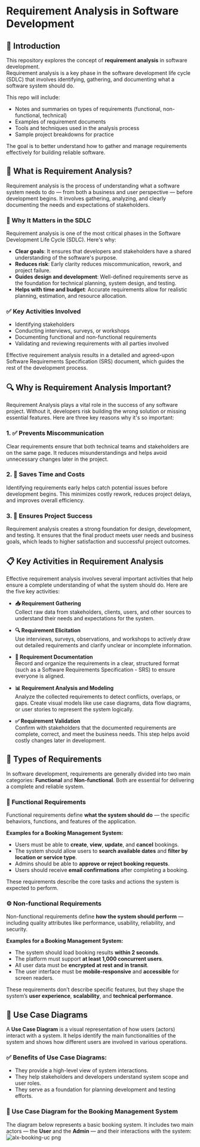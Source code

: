 # Requirement Analysis in Software Development

## 📌 Introduction

This repository explores the concept of **requirement analysis** in software development.  
Requirement analysis is a key phase in the software development life cycle (SDLC) that involves identifying, gathering, and documenting what a software system should do.

This repo will include:
- Notes and summaries on types of requirements (functional, non-functional, technical)
- Examples of requirement documents
- Tools and techniques used in the analysis process
- Sample project breakdowns for practice

The goal is to better understand how to gather and manage requirements effectively for building reliable software.

## 🧠 What is Requirement Analysis?

Requirement analysis is the process of understanding what a software system needs to do — from both a business and user perspective — before development begins. It involves gathering, analyzing, and clearly documenting the needs and expectations of stakeholders.

### 📌 Why It Matters in the SDLC

Requirement analysis is one of the most critical phases in the Software Development Life Cycle (SDLC). Here's why:

- **Clear goals**: It ensures that developers and stakeholders have a shared understanding of the software's purpose.
- **Reduces risk**: Early clarity reduces miscommunication, rework, and project failure.
- **Guides design and development**: Well-defined requirements serve as the foundation for technical planning, system design, and testing.
- **Helps with time and budget**: Accurate requirements allow for realistic planning, estimation, and resource allocation.

### ✅ Key Activities Involved

- Identifying stakeholders  
- Conducting interviews, surveys, or workshops  
- Documenting functional and non-functional requirements  
- Validating and reviewing requirements with all parties involved  

Effective requirement analysis results in a detailed and agreed-upon Software Requirements Specification (SRS) document, which guides the rest of the development process.

## 🔍 Why is Requirement Analysis Important?

Requirement Analysis plays a vital role in the success of any software project. Without it, developers risk building the wrong solution or missing essential features. Here are three key reasons why it's so important:

### 1. ✅ Prevents Miscommunication

Clear requirements ensure that both technical teams and stakeholders are on the same page. It reduces misunderstandings and helps avoid unnecessary changes later in the project.

### 2. 💸 Saves Time and Costs

Identifying requirements early helps catch potential issues before development begins. This minimizes costly rework, reduces project delays, and improves overall efficiency.

### 3. 🎯 Ensures Project Success

Requirement analysis creates a strong foundation for design, development, and testing. It ensures that the final product meets user needs and business goals, which leads to higher satisfaction and successful project outcomes.

## 📋 Key Activities in Requirement Analysis

Effective requirement analysis involves several important activities that help ensure a complete understanding of what the system should do. Here are the five key activities:

- **📥 Requirement Gathering**  
  Collect raw data from stakeholders, clients, users, and other sources to understand their needs and expectations for the system.

- **🔍 Requirement Elicitation**  
  Use interviews, surveys, observations, and workshops to actively draw out detailed requirements and clarify unclear or incomplete information.

- **📝 Requirement Documentation**  
  Record and organize the requirements in a clear, structured format (such as a Software Requirements Specification - SRS) to ensure everyone is aligned.

- **📊 Requirement Analysis and Modeling**  
  Analyze the collected requirements to detect conflicts, overlaps, or gaps. Create visual models like use case diagrams, data flow diagrams, or user stories to represent the system logically.

- **✅ Requirement Validation**  
  Confirm with stakeholders that the documented requirements are complete, correct, and meet the business needs. This step helps avoid costly changes later in development.

## 📑 Types of Requirements

In software development, requirements are generally divided into two main categories: **Functional** and **Non-functional**. Both are essential for delivering a complete and reliable system.

### 🔧 Functional Requirements

Functional requirements define **what the system should do** — the specific behaviors, functions, and features of the application.

**Examples for a Booking Management System:**
- Users must be able to **create**, **view**, **update**, and **cancel** bookings.
- The system should allow users to **search available dates** and **filter by location or service type**.
- Admins should be able to **approve or reject booking requests**.
- Users should receive **email confirmations** after completing a booking.

These requirements describe the core tasks and actions the system is expected to perform.

### ⚙️ Non-functional Requirements

Non-functional requirements define **how the system should perform** — including quality attributes like performance, usability, reliability, and security.

**Examples for a Booking Management System:**
- The system should load booking results **within 2 seconds**.
- The platform must support **at least 1,000 concurrent users**.
- All user data must be **encrypted at rest and in transit**.
- The user interface must be **mobile-responsive** and **accessible** for screen readers.

These requirements don’t describe specific features, but they shape the system’s **user experience**, **scalability**, and **technical performance**.

## 🧭 Use Case Diagrams

A **Use Case Diagram** is a visual representation of how users (actors) interact with a system. It helps identify the main functionalities of the system and shows how different users are involved in various operations.

### ✅ Benefits of Use Case Diagrams:
- They provide a high-level view of system interactions.
- They help stakeholders and developers understand system scope and user roles.
- They serve as a foundation for planning development and testing efforts.

### 📌 Use Case Diagram for the Booking Management System

The diagram below represents a basic booking system. It includes two main actors — the **User** and the **Admin** — and their interactions with the system:
![alx-booking-uc png](https://github.com/user-attachments/assets/7c791db9-f7d1-487e-b1ec-63f482882c09)





